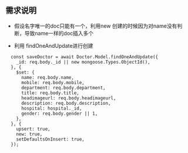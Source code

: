 ## 需求说明
- 假设名字唯一的doc只能有一个，利用new 创建的时候因为对name没有判断，导致name一样的doc插入多个

- 利用 findOneAndUpdate进行创建


```
  const saveDoctor = await Doctor.Model.findOneAndUpdate({
    _id: req.body._id || new mongoose.Types.ObjectId(),
  }, {
    $set: {
      name: req.body.name,
      mobile: req.body.mobile,
      department: req.body.department,
      title: req.body.title,
      headimageurl: req.body.headimageurl,
      description: req.body.description,
      hospital: hospital._id,
      gender: req.body.gender || 1,
    },
  }, {
    upsert: true,
    new: true,
    setDefaultsOnInsert: true,
  });
```

